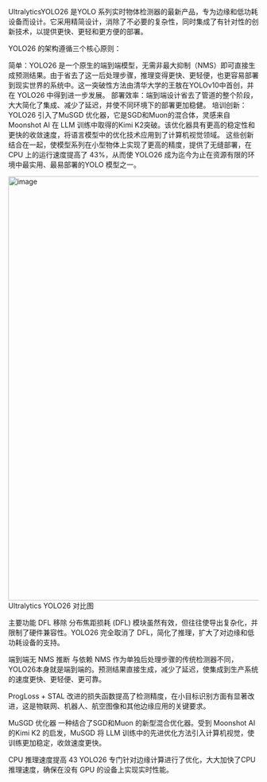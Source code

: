 UltralyticsYOLO26 是YOLO 系列实时物体检测器的最新产品，专为边缘和低功耗设备而设计。它采用精简设计，消除了不必要的复杂性，同时集成了有针对性的创新技术，以提供更快、更轻和更方便的部署。

YOLO26 的架构遵循三个核心原则：

简单：YOLO26 是一个原生的端到端模型，无需非最大抑制（NMS）即可直接生成预测结果。由于省去了这一后处理步骤，推理变得更快、更轻便，也更容易部署到现实世界的系统中。这一突破性方法由清华大学的王敖在YOLOv10中首创，并在 YOLO26 中得到进一步发展。
部署效率：端到端设计省去了管道的整个阶段，大大简化了集成、减少了延迟，并使不同环境下的部署更加稳健。
培训创新：YOLO26 引入了MuSGD 优化器，它是SGD和Muon的混合体，灵感来自 Moonshot AI 在 LLM 训练中取得的Kimi K2突破。该优化器具有更高的稳定性和更快的收敛速度，将语言模型中的优化技术应用到了计算机视觉领域。
这些创新结合在一起，使模型系列在小型物体上实现了更高的精度，提供了无缝部署，在 CPU 上的运行速度提高了 43%，从而使 YOLO26 成为迄今为止在资源有限的环境中最实用、最易部署的YOLO 模型之一。

<img width="1912" height="854" alt="image" src="https://github.com/user-attachments/assets/2abccc49-033e-497a-8ad9-643e39b03a2e" />
Ultralytics YOLO26 对比图

主要功能
DFL 移除
分布焦距损耗 (DFL) 模块虽然有效，但往往使导出复杂化，并限制了硬件兼容性。YOLO26 完全取消了 DFL，简化了推理，扩大了对边缘和低功耗设备的支持。

端到端无 NMS 推断
与依赖 NMS 作为单独后处理步骤的传统检测器不同，YOLO26本身就是端到端的。预测结果直接生成，减少了延迟，使集成到生产系统的速度更快、更轻便、更可靠。

ProgLoss + STAL
改进的损失函数提高了检测精度，在小目标识别方面有显著改进，这是物联网、机器人、航空图像和其他边缘应用的关键要求。

MuSGD 优化器
一种结合了SGD和Muon 的新型混合优化器。受到 Moonshot AI 的Kimi K2 的启发，MuSGD 将 LLM 训练中的先进优化方法引入计算机视觉，使训练更加稳定，收敛速度更快。

CPU 推理速度提高 43
YOLO26 专门针对边缘计算进行了优化，大大加快了CPU 推理速度，确保在没有 GPU 的设备上实现实时性能。

